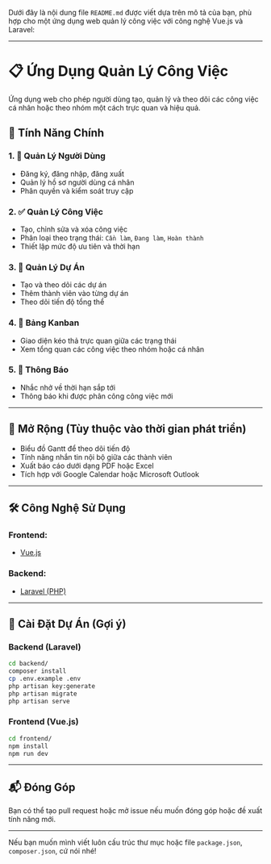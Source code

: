 Dưới đây là nội dung file `README.md` được viết dựa trên mô tả của bạn, phù hợp cho một ứng dụng web quản lý công việc với công nghệ Vue.js và Laravel:

---

# 📋 Ứng Dụng Quản Lý Công Việc

Ứng dụng web cho phép người dùng tạo, quản lý và theo dõi các công việc cá nhân hoặc theo nhóm một cách trực quan và hiệu quả.

## 🚀 Tính Năng Chính

### 1. 👤 Quản Lý Người Dùng
- Đăng ký, đăng nhập, đăng xuất
- Quản lý hồ sơ người dùng cá nhân
- Phân quyền và kiểm soát truy cập

### 2. ✅ Quản Lý Công Việc
- Tạo, chỉnh sửa và xóa công việc
- Phân loại theo trạng thái: `Cần làm`, `Đang làm`, `Hoàn thành`
- Thiết lập mức độ ưu tiên và thời hạn

### 3. 📁 Quản Lý Dự Án
- Tạo và theo dõi các dự án
- Thêm thành viên vào từng dự án
- Theo dõi tiến độ tổng thể

### 4. 📌 Bảng Kanban
- Giao diện kéo thả trực quan giữa các trạng thái
- Xem tổng quan các công việc theo nhóm hoặc cá nhân

### 5. 🔔 Thông Báo
- Nhắc nhở về thời hạn sắp tới
- Thông báo khi được phân công công việc mới

---

## 🔧 Mở Rộng (Tùy thuộc vào thời gian phát triển)
- Biểu đồ Gantt để theo dõi tiến độ
- Tính năng nhắn tin nội bộ giữa các thành viên
- Xuất báo cáo dưới dạng PDF hoặc Excel
- Tích hợp với Google Calendar hoặc Microsoft Outlook

---

## 🛠️ Công Nghệ Sử Dụng

### Frontend:
- [Vue.js](https://vuejs.org/)

### Backend:
- [Laravel (PHP)](https://laravel.com/)

---

## 📂 Cài Đặt Dự Án (Gợi ý)

### Backend (Laravel)
```bash
cd backend/
composer install
cp .env.example .env
php artisan key:generate
php artisan migrate
php artisan serve
```

### Frontend (Vue.js)
```bash
cd frontend/
npm install
npm run dev
```

---

## 📬 Đóng Góp
Bạn có thể tạo pull request hoặc mở issue nếu muốn đóng góp hoặc đề xuất tính năng mới.

---

Nếu bạn muốn mình viết luôn cấu trúc thư mục hoặc file `package.json`, `composer.json`, cứ nói nhé!
